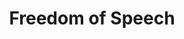 ---
pid: llp479
title: Freedom of Speech
location_transcription: City Hall
coordinates: "[-75.164444457029, 39.952615586327]"
zipcode: '19120'
gen_neighborhood: North Philadelphia
neighborhood: Logan,Olney
outside_phl: 
age: '12'
age_range: 6-13
instagram: 
image_file_name: llp_479.jpg
proposal_transcription: Express your feelings throw the freedom of Speech.
topic: Politics,Freedom
topic_summary: 0, 0
type: Interactive,Protest
keywords_other: megaphone, freedom of speech, express yourself
credit: Eric Duerg
image_labels: 
twitter: 
facebook: 
permalink: "/monuments/llp479/"
layout: item-page
---